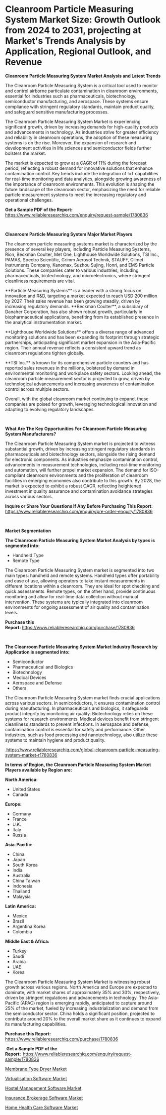 <p><h1>Cleanroom Particle Measuring System Market Size: Growth Outlook from 2024 to 2031, projecting at Market's Trends Analysis by Application, Regional Outlook, and Revenue</h1></p><p><strong>Cleanroom Particle Measuring System Market Analysis and Latest Trends</strong></p>
<p><p>The Cleanroom Particle Measuring System is a critical tool used to monitor and control airborne particulate contamination in cleanroom environments, essential for industries such as pharmaceuticals, biotechnology, semiconductor manufacturing, and aerospace. These systems ensure compliance with stringent regulatory standards, maintain product quality, and safeguard sensitive manufacturing processes.</p><p>The Cleanroom Particle Measuring System Market is experiencing significant growth, driven by increasing demands for high-quality products and advancements in technology. As industries strive for greater efficiency and reliability in cleanroom operations, the adoption of these measuring systems is on the rise. Moreover, the expansion of research and development activities in life sciences and semiconductor fields further bolsters the market.</p><p>The market is expected to grow at a CAGR of 11% during the forecast period, reflecting a robust demand for innovative solutions that enhance contamination control. Key trends include the integration of IoT capabilities for real-time monitoring and data analytics, alongside growing awareness of the importance of cleanroom environments. This evolution is shaping the future landscape of the cleanroom sector, emphasizing the need for reliable particle measurement systems to meet the increasing regulatory and operational challenges.</p></p>
<p><strong>Get a Sample PDF of the Report:&nbsp;</strong> <a href="https://www.reliableresearchiq.com/enquiry/request-sample/1780836?utm_campaign=1137&utm_medium=2&utm_source=Github&utm_content=ia&utm_term=20122024&utm_id=cleanroom-particle-measuring-system">https://www.reliableresearchiq.com/enquiry/request-sample/1780836</a></p>
<p>&nbsp;</p>
<p><strong>Cleanroom Particle Measuring System Major Market Players</strong></p>
<p><p>The cleanroom particle measuring systems market is characterized by the presence of several key players, including Particle Measuring Systems, Rion, Beckman Coulter, Met One, Lighthouse Worldwide Solutions, TSI Inc., PAMAS, Spectro Scientific, Grimm Aerosol Technik, STAUFF, Climet Instruments Company, Kanomax, Suzhou Sujing, Honri, and EMS Particle Solutions. These companies cater to various industries, including pharmaceuticals, biotechnology, and microelectronics, where stringent cleanliness requirements are vital.</p><p>**Particle Measuring Systems** is a leader with a strong focus on innovation and R&D, targeting a market expected to reach USD 200 million by 2027. Their sales revenue has been growing steadily, driven by increasing regulatory demands. **Beckman Coulter**, a subsidiary of Danaher Corporation, has also shown robust growth, particularly in biopharmaceutical applications, benefiting from its established presence in the analytical instrumentation market.</p><p>**Lighthouse Worldwide Solutions** offers a diverse range of advanced monitoring solutions and has been expanding its footprint through strategic partnerships, anticipating significant market expansion in the Asia-Pacific region. Their annual revenue reflects a consistent upward trend as cleanroom regulations tighten globally.</p><p>**TSI Inc.** is known for its comprehensive particle counters and has reported sales revenues in the millions, bolstered by demand in environmental monitoring and workplace safety sectors. Looking ahead, the cleanroom particle measurement sector is projected to grow, driven by technological advancements and increasing awareness of contamination control across multiple sectors.</p><p>Overall, with the global cleanroom market continuing to expand, these companies are poised for growth, leveraging technological innovation and adapting to evolving regulatory landscapes.</p></p>
<p>&nbsp;</p>
<p><strong>What Are The Key Opportunities For Cleanroom Particle Measuring System Manufacturers?</strong></p>
<p><p>The Cleanroom Particle Measuring System market is projected to witness substantial growth, driven by increasing stringent regulatory standards in pharmaceuticals and biotechnology sectors, alongside the rising demand for electronic components. As industries emphasize contamination control, advancements in measurement technologies, including real-time monitoring and automation, will further propel market expansion. The demand for ISO-compliant cleanroom environments and the proliferation of cleanroom facilities in emerging economies also contribute to this growth. By 2028, the market is expected to exhibit a robust CAGR, reflecting heightened investment in quality assurance and contamination avoidance strategies across various sectors.</p></p>
<p><strong>Inquire or Share Your Questions If Any Before Purchasing This Report:</strong> <a href="https://www.reliableresearchiq.com/enquiry/pre-order-enquiry/1780836?utm_campaign=1137&utm_medium=2&utm_source=Github&utm_content=ia&utm_term=20122024&utm_id=cleanroom-particle-measuring-system">https://www.reliableresearchiq.com/enquiry/pre-order-enquiry/1780836</a></p>
<p>&nbsp;</p>
<p><strong>Market Segmentation</strong></p>
<p><strong>The Cleanroom Particle Measuring System Market Analysis by types is segmented into:</strong></p>
<p><ul><li>Handheld Type</li><li>Remote Type</li></ul></p>
<p><p>The Cleanroom Particle Measuring System market is segmented into two main types: handheld and remote systems. Handheld types offer portability and ease of use, allowing operators to take instant measurements in different locations within a cleanroom. They are ideal for spot checking and quick assessments. Remote types, on the other hand, provide continuous monitoring and allow for real-time data collection without manual intervention. These systems are typically integrated into cleanroom environments for ongoing assessment of air quality and contamination levels.</p></p>
<p><strong>Purchase this Report:&nbsp;</strong><a href="https://www.reliableresearchiq.com/purchase/1780836?utm_campaign=1137&utm_medium=2&utm_source=Github&utm_content=ia&utm_term=20122024&utm_id=cleanroom-particle-measuring-system">https://www.reliableresearchiq.com/purchase/1780836</a></p>
<p>&nbsp;</p>
<p><strong>The Cleanroom Particle Measuring System Market Industry Research by Application is segmented into:</strong></p>
<p><ul><li>Semiconductor</li><li>Pharmaceutical and Biologics</li><li>Biotechnology</li><li>Medical Devices</li><li>Aerospace and Defense</li><li>Others</li></ul></p>
<p><p>The Cleanroom Particle Measuring System market finds crucial applications across various sectors. In semiconductors, it ensures contamination control during manufacturing. In pharmaceuticals and biologics, it safeguards product integrity by monitoring air quality. Biotechnology relies on these systems for research environments. Medical devices benefit from stringent cleanliness standards to prevent infections. In aerospace and defense, contamination control is essential for safety and performance. Other industries, such as food processing and nanotechnology, also utilize these systems to maintain hygiene and product quality.</p></p>
<p><a href="https://www.reliableresearchiq.com/global-cleanroom-particle-measuring-system-market-r1780836?utm_campaign=1137&utm_medium=2&utm_source=Github&utm_content=ia&utm_term=20122024&utm_id=cleanroom-particle-measuring-system">&nbsp;https://www.reliableresearchiq.com/global-cleanroom-particle-measuring-system-market-r1780836</a></p>
<p><strong>In terms of Region, the Cleanroom Particle Measuring System Market Players available by Region are:</strong></p>
<p>
    <p> <strong> North America: </strong>
        <ul>
            <li>United States</li>
            <li>Canada</li>
        </ul>
        </p> 
    <p> <strong> Europe: </strong>
        <ul>
            <li>Germany</li>
            <li>France</li>
            <li>U.K.</li>
            <li>Italy</li>
            <li>Russia</li>
        </ul>
        </p> 
    <p> <strong> Asia-Pacific: </strong>
        <ul>
            <li>China</li>
            <li>Japan</li>
            <li>South Korea</li>
            <li>India</li>
            <li>Australia</li>
            <li>China Taiwan</li>
            <li>Indonesia</li>
            <li>Thailand</li>
            <li>Malaysia</li>
        </ul>
        </p> 
    <p> <strong> Latin America: </strong>
        <ul>
            <li>Mexico</li>
            <li>Brazil</li>
            <li>Argentina Korea</li>
            <li>Colombia</li>
        </ul>
        </p> 
    <p> <strong> Middle East & Africa: </strong>
        <ul>
            <li>Turkey</li>
            <li>Saudi</li>
            <li>Arabia</li>
            <li>UAE</li>
            <li>Korea</li>
        </ul>
    </p>
    </p>
<p><p>The Cleanroom Particle Measuring System Market is witnessing robust growth across various regions. North America and Europe are expected to dominate, with market shares of approximately 35% and 30%, respectively, driven by stringent regulations and advancements in technology. The Asia-Pacific (APAC) region is emerging rapidly, anticipated to capture around 25% of the market, fueled by increasing industrialization and demand from the semiconductor sector. China holds a significant position, projected to contribute around 20% to the overall market share as it continues to expand its manufacturing capabilities.</p></p>
<p><strong>Purchase this Report: </strong><a href="https://www.reliableresearchiq.com/purchase/1780836?utm_campaign=1137&utm_medium=2&utm_source=Github&utm_content=ia&utm_term=20122024&utm_id=cleanroom-particle-measuring-system">https://www.reliableresearchiq.com/purchase/1780836</a></p>
<p>&nbsp;<strong>Get a Sample PDF of the Report:&nbsp;&nbsp;</strong><a href="https://www.reliableresearchiq.com/enquiry/request-sample/1780836?utm_campaign=1137&utm_medium=2&utm_source=Github&utm_content=ia&utm_term=20122024&utm_id=cleanroom-particle-measuring-system">https://www.reliableresearchiq.com/enquiry/request-sample/1780836</a></p>
<p><strong></strong></p>
<p><p><a href="https://github.com/yankimber90yankim/Market-Research-Report-List-1/blob/main/membrane-type-dryer-market.md?utm_campaign=1137&utm_medium=2&utm_source=Github&utm_content=ia&utm_term=20122024&utm_id=cleanroom-particle-measuring-system">Membrane Type Dryer Market</a></p><p><a href="https://www.linkedin.com/pulse/market-insights-global-virtualisation-software-forecast-mjupe?utm_campaign=1137&utm_medium=2&utm_source=Github&utm_content=ia&utm_term=20122024&utm_id=cleanroom-particle-measuring-system">Virtualisation Software Market</a></p><p><a href="https://www.linkedin.com/pulse/influencing-factors-hostel-management-software-market-8w4ze?utm_campaign=1137&utm_medium=2&utm_source=Github&utm_content=ia&utm_term=20122024&utm_id=cleanroom-particle-measuring-system">Hostel Management Software Market</a></p><p><a href="https://www.linkedin.com/pulse/size-estimationof-insurance-brokerage-software-market-forecast-mswze?utm_campaign=1137&utm_medium=2&utm_source=Github&utm_content=ia&utm_term=20122024&utm_id=cleanroom-particle-measuring-system">Insurance Brokerage Software Market</a></p><p><a href="https://www.linkedin.com/pulse/global-home-health-care-software-market-analysis-report-encompassing-jc9fe?utm_campaign=1137&utm_medium=2&utm_source=Github&utm_content=ia&utm_term=20122024&utm_id=cleanroom-particle-measuring-system">Home Health Care Software Market</a></p></p>